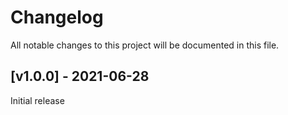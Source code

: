 # Changelog
All notable changes to this project will be documented in this file.

<a name="v1.0.0"></a>
## [v1.0.0] - 2021-06-28

Initial release
